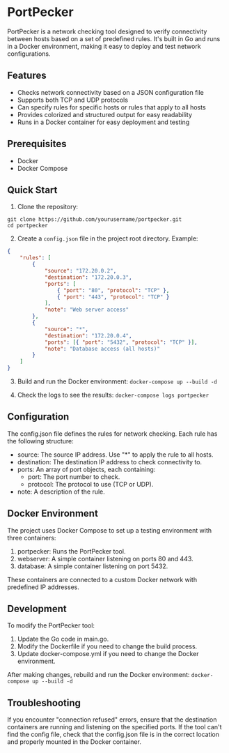 # PortPecker

PortPecker is a network checking tool designed to verify connectivity between hosts based on a set of predefined rules. It's built in Go and runs in a Docker environment, making it easy to deploy and test network configurations.

## Features

-   Checks network connectivity based on a JSON configuration file
-   Supports both TCP and UDP protocols
-   Can specify rules for specific hosts or rules that apply to all hosts
-   Provides colorized and structured output for easy readability
-   Runs in a Docker container for easy deployment and testing

## Prerequisites

-   Docker
-   Docker Compose

## Quick Start

1. Clone the repository:

```
git clone https://github.com/yourusername/portpecker.git
cd portpecker
```

2. Create a `config.json` file in the project root directory. Example:

```json
{
    "rules": [
        {
            "source": "172.20.0.2",
            "destination": "172.20.0.3",
            "ports": [
                { "port": "80", "protocol": "TCP" },
                { "port": "443", "protocol": "TCP" }
            ],
            "note": "Web server access"
        },
        {
            "source": "*",
            "destination": "172.20.0.4",
            "ports": [{ "port": "5432", "protocol": "TCP" }],
            "note": "Database access (all hosts)"
        }
    ]
}
```

3. Build and run the Docker environment:
   `docker-compose up --build -d`

4. Check the logs to see the results:
   `docker-compose logs portpecker`

## Configuration

The config.json file defines the rules for network checking. Each rule has the following structure:

-   source: The source IP address. Use "\*" to apply the rule to all hosts.
-   destination: The destination IP address to check connectivity to.
-   ports: An array of port objects, each containing:
    -   port: The port number to check.
    -   protocol: The protocol to use (TCP or UDP).
-   note: A description of the rule.

## Docker Environment

The project uses Docker Compose to set up a testing environment with three containers:

1. portpecker: Runs the PortPecker tool.
2. webserver: A simple container listening on ports 80 and 443.
3. database: A simple container listening on port 5432.

These containers are connected to a custom Docker network with predefined IP addresses.

## Development

To modify the PortPecker tool:

1. Update the Go code in main.go.
2. Modify the Dockerfile if you need to change the build process.
3. Update docker-compose.yml if you need to change the Docker environment.

After making changes, rebuild and run the Docker environment:
`docker-compose up --build -d`

## Troubleshooting

If you encounter "connection refused" errors, ensure that the destination containers are running and listening on the specified ports.
If the tool can't find the config file, check that the config.json file is in the correct location and properly mounted in the Docker container.
